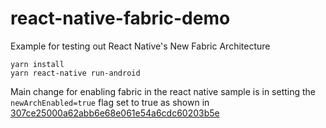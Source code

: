 # react-native-fabric-demo
Example for testing out React Native's New Fabric Architecture

```
yarn install
yarn react-native run-android
```
Main change for enabling fabric in the react native sample is in setting the `newArchEnabled=true` flag set to true as shown in [307ce25000a62abb6e68e061e54a6cdc60203b5e](https://github.com/jurgiles/react-native-fabric-demo/commit/307ce25000a62abb6e68e061e54a6cdc60203b5e)
